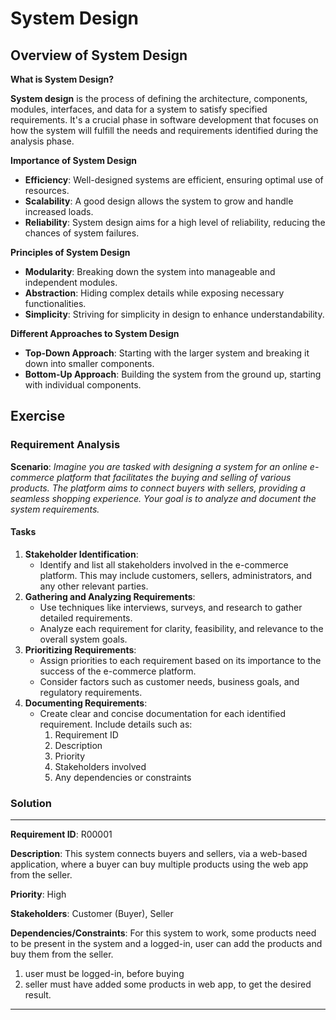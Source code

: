 # **System Design**

## Overview of System Design

**What is System Design?**

**System design** is the process of defining the architecture, components, modules, interfaces, and data for a system to satisfy specified requirements. It's a crucial phase in software development that focuses on how the system will fulfill the needs and requirements identified during the analysis phase.

**Importance of System Design**

- **Efficiency**: Well-designed systems are efficient, ensuring optimal use of resources.
- **Scalability**: A good design allows the system to grow and handle increased loads.
- **Reliability**: System design aims for a high level of reliability, reducing the chances of system failures.

**Principles of System Design**

- **Modularity**: Breaking down the system into manageable and independent modules.
- **Abstraction**: Hiding complex details while exposing necessary functionalities.
- **Simplicity**: Striving for simplicity in design to enhance understandability.

**Different Approaches to System Design**

- **Top-Down Approach**: Starting with the larger system and breaking it down into smaller components.
- **Bottom-Up Approach**: Building the system from the ground up, starting with individual components.

## Exercise

### Requirement Analysis

**Scenario**: *Imagine you are tasked with designing a system for an online e-commerce platform that facilitates the buying and selling of various products. The platform aims to connect buyers with sellers, providing a seamless shopping experience. Your goal is to analyze and document the system requirements.*

#### **Tasks**

1. **Stakeholder Identification**:
    - Identify and list all stakeholders involved in the e-commerce platform. This may include customers, sellers, administrators, and any other relevant parties.
2. **Gathering and Analyzing Requirements**:
    - Use techniques like interviews, surveys, and research to gather detailed requirements.
    - Analyze each requirement for clarity, feasibility, and relevance to the overall system goals.
3. **Prioritizing Requirements**:
    - Assign priorities to each requirement based on its importance to the success of the e-commerce platform.
    - Consider factors such as customer needs, business goals, and regulatory requirements.
4. **Documenting Requirements**:
    - Create clear and concise documentation for each identified requirement. Include details such as:
        1. Requirement ID
        2. Description
        3. Priority
        4. Stakeholders involved
        5. Any dependencies or constraints

### Solution

---
**Requirement ID**: R00001

**Description**: This system connects buyers and sellers, via a web-based application, where a buyer can buy multiple products using the web app from the seller.

**Priority**: High

**Stakeholders**: Customer (Buyer), Seller

**Dependencies/Constraints**: For this system to work, some products need to be present in the system and a logged-in, user can add the products and buy them from the seller.
1. user must be logged-in, before buying
2. seller must have added some products in web app, to get the desired result.
---